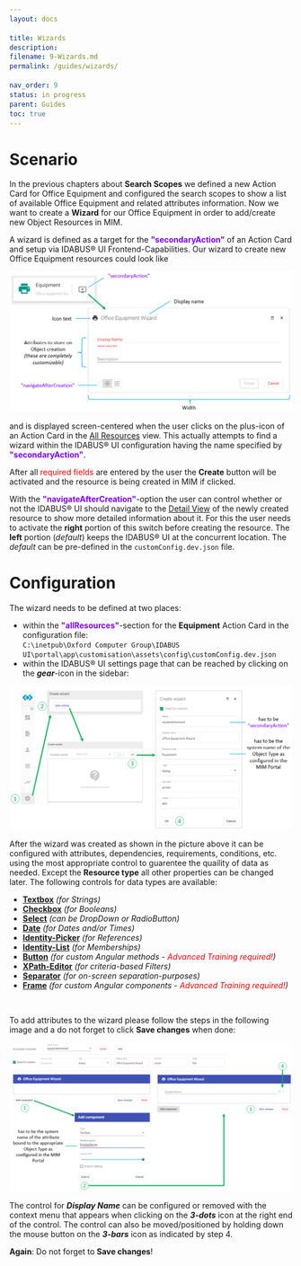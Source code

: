 ```yaml
---
layout: docs

title: Wizards
description:
filename: 9-Wizards.md
permalink: /guides/wizards/

nav_order: 9
status: in progress
parent: Guides
toc: true
---
```


# Scenario

In the previous chapters about **Search Scopes** we defined a new Action Card for Office Equipment and configured the search scopes to show a list of available Office Equipment and related attributes information. Now we want to create a **Wizard** for our Office Equipment in order to add/create new Object Resources in MIM.

A wizard is defined as a target for the <span style="color: #8000FC">**"secondaryAction"**</span> of an Action Card and setup via IDABUS® UI Frontend-Capabilities. Our wizard to create new Office Equipment resources could look like

![image.png](/img/image-1ccccd36-7c00-4b5e-b372-ecbd90e7fdad.png)

and is displayed screen-centered when the user clicks on the plus-icon of an Action Card in the [All Resources](/OCG-UI/How-To/Tutorials/5-All-Resources) view. This actually attempts to find a wizard within the IDABUS® UI configuration having the name specified by <span style="color: #8000FC">**"secondaryAction"**</span>.

After all <span style="color: red;">required fields</span> are entered by the user the **Create** button will be activated and the resource is being created in MIM if clicked.

With the <span style="color: #8000FC">**"navigateAfterCreation"**</span>-option the user can control whether or not the IDABUS® UI should navigate to the [Detail View](/OCG-UI/How-To/Tutorials/10-Detail-Views) of the newly created resource to show more detailed information about it. For this the user needs to activate the **right** portion of this switch before creating the resource. The **left** portion (_default_) keeps the IDABUS® UI at the concurrent location. The _default_ can be pre-defined in the `customConfig.dev.json` file.

# Configuration

The wizard needs to be defined at two places:
- within the <span style="color: #8000FC">**"allResources"**</span>-section for the **Equipment** Action Card in the configuration file:<br>`C:\inetpub\Oxford Computer Group\IDABUS UI\portal\app\customisation\assets\config\customConfig.dev.json`
- within the IDABUS® UI settings page that can be reached by clicking on the _**gear**_-icon in the sidebar:

![image.png](/img/image-9d4c25fa-c966-40aa-b162-86a25a252390.png)

After the wizard was created as shown in the picture above it can be configured with attributes, dependencies, requirements, conditions, etc. using the most appropriate control to guarentee the quaility of data as needed. Except the **Resource type** all other properties can be changed later. The following controls for data types are available:

- [**Textbox**](/OCG-UI/Editors/Text-Editor) _(for Strings)_
- [**Checkbox**](/OCG-UI/Editors/Boolean-Editor) _(for Booleans)_
- [**Select**](/OCG-UI/Editors/Select-Editor) _(can be DropDown or RadioButton)_
- [**Date**](/OCG-UI/Editors/Date-Editor) _(for Dates and/or Times)_
- [**Identity-Picker**](/OCG-UI/Editors/Identity-Editor) _(for References)_
- [**Identity-List**](/OCG-UI/Editors/Identities-Editor) _(for Memberships)_
- [**Button**](/OCG-UI/Editors/Button-Editor) _(for custom Angular methods - <span style="color: red;">Advanced Training required!</span>)_
- [**XPath-Editor**](/OCG-UI/Editors/XPath-Editor) _(for criteria-based Filters)_
- [**Separator**](/OCG-UI/Editors/Separator-Editor) _(for on-screen separation-purposes)_
- [**Frame**](/OCG-UI/Editors/Frame-Editor) _(for custom Angular components - <span style="color: red;">Advanced Training required!</span>)_
<br>

To add attributes to the wizard please follow the steps in the following image and a do not forget to click **Save changes** when done:

![image.png](/img/image-abb1c1f1-3766-4b6a-8830-47259056a5e2.png)

The control for _**Display Name**_ can be configured or removed with the context menu that appears when clicking on the _**3-dots**_ icon at the right end of the control. The control can also be moved/positioned by holding down the mouse button on the _**3-bars**_ icon as indicated by step 4.

**Again**: Do not forget to **Save changes**!
